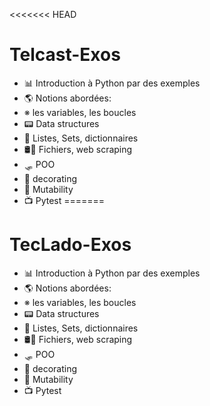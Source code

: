 <<<<<<< HEAD
# Telcast-Exos

* 📊 Introduction à Python par des exemples
* 🌎 Notions abordées:
* ※ les variables, les boucles
* 📟 Data structures
* 🎈 Listes, Sets, dictionnaires
* 🛢🧫 Fichiers, web scraping
* 🛷 POO
* 🎨 decorating
* 🛶 Mutability
* 📺 Pytest
=======
# TecLado-Exos

* 📊 Introduction à Python par des exemples
* 🌎 Notions abordées:
* ※ les variables, les boucles
* 📟 Data structures
* 🎈 Listes, Sets, dictionnaires
* 🛢🧫 Fichiers, web scraping
* 🛷 POO
* 🎨 decorating
* 🛶 Mutability
* 📺 Pytest


